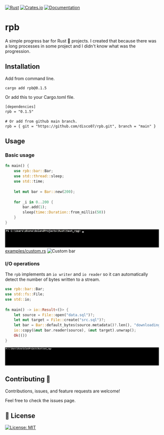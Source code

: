 [![Rust](https://github.com/disco07/rpb/actions/workflows/rust.yml/badge.svg?branch=main)](https://github.com/disco07/rpb/actions/workflows/rust.yml)
[![Crates.io](https://img.shields.io/crates/v/rpb.svg)](https://crates.io/crates/rpb)
[![Documentation](https://docs.rs/rpb/badge.svg)](https://docs.rs/rpb/)
# rpb
A simple progress bar for Rust 🦀 projects. I created that because there was a long processes in some project and I didn't know what was the progression.

## Installation
Add from command line.
```
cargo add rpb@0.1.5
```
Or add this to your Cargo.toml file.
```
[dependencies]
rpb = "0.1.5"

# Or add from github main branch.
rpb = { git = "https://github.com/disco07/rpb.git", branch = "main" }

```

## Usage
### Basic usage
```rust
fn main() {
    use rpb::bar::Bar;
    use std::thread::sleep;
    use std::time;
    
    let mut bar = Bar::new(200);

    for _i in 0..200 {
        bar.add(1);
        sleep(time::Duration::from_millis(50))
    }
}
```
![Basic bar](images/basic.gif)
[examples/custom.rs](examples/custom.rs)
![Custom bar](images/custom.gif)

### I/O operations
The `rpb` implements an `io writer` and `io reader` so it can automatically detect the number of bytes written to a stream.
```rust
use rpb::bar::Bar;
use std::fs::File;
use std::io;

fn main() -> io::Result<()> {
    let source = File::open("data.sql")?;
    let mut target = File::create("src.sql")?;
    let bar = Bar::default_bytes(source.metadata()?.len(), "downloading");
    io::copy(&mut bar.reader(source), &mut target).unwrap();
    Ok(())
}
```
![Custom bar](images/download.gif)

## Contributing 🤝
Contributions, issues, and feature requests are welcome!

Feel free to check the issues page.

## 📝 License
[![License: MIT](https://img.shields.io/badge/License-MIT-yellow.svg)](https://opensource.org/licenses/MIT)

